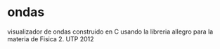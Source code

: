 # ondas
visualizador de ondas construido en C usando la libreria allegro para la materia de Fisica 2. UTP 2012
